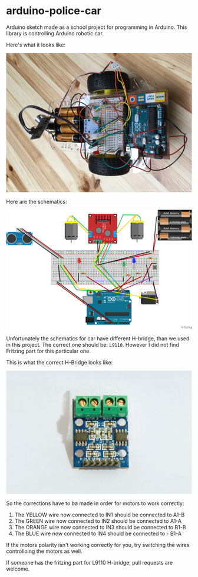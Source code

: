 # arduino-police-car
Arduino sketch made as a school project for programming in Arduino. This library is controlling Arduino robotic car.

Here's what it looks like:

![police_car](police_car.JPG)

Here are the schematics:

![fritzing](arduino-police-car.png)

Unfortunately the schematics for car have different H-bridge, than we used in this project. The correct one should be: `L9110`. However I did not find Fritzing part for this particular one.

This is what the correct H-Bridge looks like:

![fritzing](L9110-H-bridge.jpg)

So the corrections have to ba made in order for motors to work correctly:

1. The YELLOW wire now connected to IN1 should be connected to A1-B
2. The GREEN wire now connected to IN2 should be connected to A1-A
3. The ORANGE wire now connected to IN3 should be connected to B1-B
4. The BLUE wire now connected to IN4 should be connected to - B1-A

If the motors polarity isn't working correctly for you, try switching the wires controlloing the motors as well.

If someone has the fritzing part for L9110 H-bridge, pull requests are welcome.
